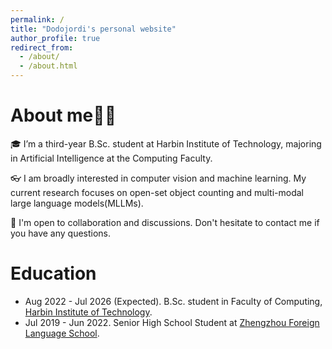 ```yaml
---
permalink: /
title: "Dodojordi's personal website"
author_profile: true
redirect_from: 
  - /about/
  - /about.html
---
```


# About me🫣🫣

🎓 I’m a third-year B.Sc. student at Harbin Institute of Technology, majoring in Artificial Intelligence at the Computing Faculty.

👓 I am broadly interested in computer vision and machine learning. My current research focuses on open-set object counting and multi-modal large language models(MLLMs).

💭 I'm open to collaboration and discussions. Don't hesitate to contact me if you have any questions.

# Education

* Aug 2022 - Jul 2026 (Expected). B.Sc. student in Faculty of Computing, [Harbin Institute of Technology](http://www.hit.edu.cn).
* Jul 2019 - Jun 2022. Senior High School Student at [Zhengzhou Foreign Language School](https://www.zzfls.com.cn/).
